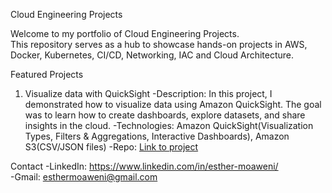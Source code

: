 Cloud Engineering Projects

Welcome to my portfolio of Cloud Engineering Projects.  
This repository serves as a hub to showcase hands-on projects in AWS, Docker, Kubernetes, CI/CD, Networking, IAC and Cloud Architecture.


Featured Projects

1. Visualize data with QuickSight
-Description: In this project, I demonstrated how to visualize data using Amazon QuickSight. 
 The goal was to learn how to create dashboards, explore datasets, and share insights in the cloud.
-Technologies: Amazon QuickSight(Visualization Types, Filters & Aggregations, Interactive Dashboards), Amazon S3(CSV/JSON files)
-Repo: [Link to project](https://github.com/EstherWit/Visualize-data-with-QuickSight.git)



 Contact
-LinkedIn: https://www.linkedin.com/in/esther-moaweni/  
-Gmail: esthermoaweni@gmail.com
